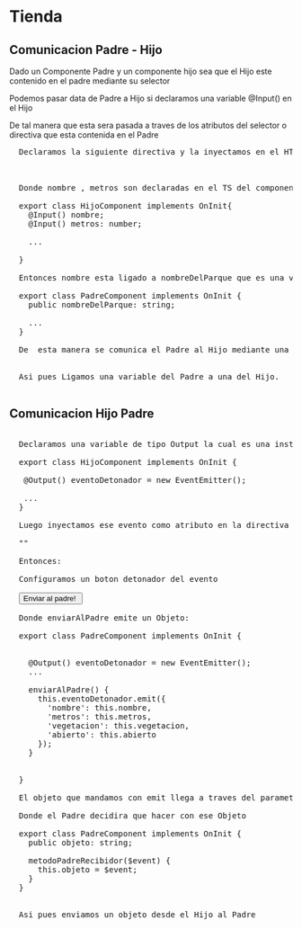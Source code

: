 # Tienda

<h2> Comunicacion Padre - Hijo</h2>
Dado un Componente Padre y un componente hijo sea que el Hijo este contenido en el padre mediante su selector

Podemos pasar data de Padre a Hijo si declaramos una variable @Input() en el Hijo 

De tal manera que esta sera pasada a traves de los atributos del selector o directiva que esta contenida en el Padre

<pre>
  Declaramos la siguiente directiva y la inyectamos en el HTML del padre : 
  
  <code><app-parques [nombre]="nombreDelParque" [metros]="7431"></app-parques></code>
 
  Donde nombre , metros son declaradas en el TS del componente Hijo:
  
  export class HijoComponent implements OnInit{
    @Input() nombre;
    @Input() metros: number;
    
    ...
    
  }
  
  Entonces nombre esta ligado a nombreDelParque que es una variable del Componente Padre
  
  export class PadreComponent implements OnInit {
    public nombreDelParque: string;

    ...
  }
  
  De  esta manera se comunica el Padre al Hijo mediante una variable "Compartida"
  
  
  Asi pues Ligamos una variable del Padre a una del Hijo.

</pre>

<h2> Comunicacion Hijo Padre </h2>


<pre>

  Declaramos una variable de tipo Output la cual es una instancia de un EventEmitter
  
  export class HijoComponent implements OnInit {
  
   @Output() eventoDetonador = new EventEmitter();
   
   ...
  }

  Luego inyectamos ese evento como atributo en la directiva Hija que se encuentra en el HTML del Padre
  
  "<app-parques (eventoDetonador)="metodoPadreRecibidor($event)"></app-parques>"
  
  Entonces:
  
  Configuramos un boton detonador del evento 
  
  <button (click)="enviarAlPadre()">Enviar al padre! </button>
  
  Donde enviarAlPadre emite un Objeto:
  
  export class PadreComponent implements OnInit {
  
 
    @Output() eventoDetonador = new EventEmitter();
    ...
    
    enviarAlPadre() {
      this.eventoDetonador.emit({
        'nombre': this.nombre,
        'metros': this.metros,
        'vegetacion': this.vegetacion,
        'abierto': this.abierto
      });
    }
    
    
  }
  
  El objeto que mandamos con emit llega a traves del parametro $event de metodoPadreRecibidor($event)
  
  Donde el Padre decidira que hacer con ese Objeto
  
  export class PadreComponent implements OnInit {
    public objeto: string;

    metodoPadreRecibidor($event) {
      this.objeto = $event;
    }
  }


  Asi pues enviamos un objeto desde el Hijo al Padre
</pre>

